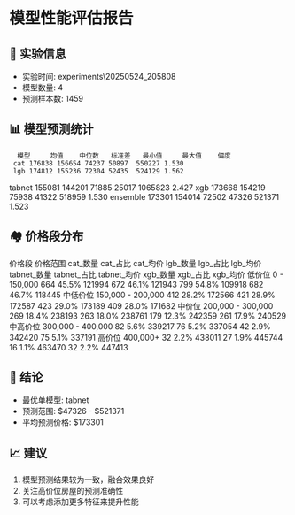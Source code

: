 
# 模型性能评估报告

## 🎯 实验信息
- 实验时间: experiments\20250524_205808
- 模型数量: 4
- 预测样本数: 1459

## 📊 模型预测统计

      模型     均值    中位数   标准差   最小值     最大值    偏度
     cat 176838 156654 74237 50897  550227 1.530
     lgb 174812 155236 72304 52435  524129 1.562
  tabnet 155081 144201 71885 25017 1065823 2.427
     xgb 173668 154219 75938 41322  518959 1.530
ensemble 173301 154014 72502 47326  521371 1.523

## 🏘️ 价格段分布

 价格段              价格范围  cat_数量 cat_占比 cat_均价  lgb_数量 lgb_占比 lgb_均价  tabnet_数量 tabnet_占比 tabnet_均价  xgb_数量 xgb_占比 xgb_均价
 低价位       0 - 150,000     664  45.5% 121994     672  46.1% 121943        799     54.8%    109918     682  46.7% 118445
中低价位 150,000 - 200,000     412  28.2% 172566     421  28.9% 172587        423     29.0%    173189     409  28.0% 171682
 中价位 200,000 - 300,000     269  18.4% 238193     263  18.0% 238761        179     12.3%    242359     261  17.9% 240529
中高价位 300,000 - 400,000      82   5.6% 339217      76   5.2% 337054         42      2.9%    342420      75   5.1% 337191
 高价位          400,000+      32   2.2% 438011      27   1.9% 445744         16      1.1%    463470      32   2.2% 447413

## 🎉 结论
- 最优单模型: tabnet
- 预测范围: $47326 - $521371
- 平均预测价格: $173301

## 📈 建议
1. 模型预测结果较为一致，融合效果良好
2. 关注高价位房屋的预测准确性
3. 可以考虑添加更多特征来提升性能
